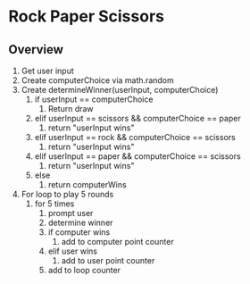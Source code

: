 # Rock Paper Scissors

## Overview

1) Get user input
2) Create computerChoice via math.random
3) Create determineWinner(userInput, computerChoice)
   1) if userInput == computerChoice
      1) Return draw 
   2) elif userInput == scissors && computerChoice == paper
      1) return "userInput wins"
   3) elif userInput == rock && computerChoice == scissors
      1) return "userInput wins"
   4) elif userInput == paper && computerChoice == scissors
      1) return "userInput wins"
   5) else
      1) return computerWins 
4) For loop to play 5 rounds
   1) for 5 times
      1) prompt user
      2) determine winner
      3) if computer wins
         1) add to computer point counter
      4) elif user wins
         1) add to user point counter
      5) add to loop counter